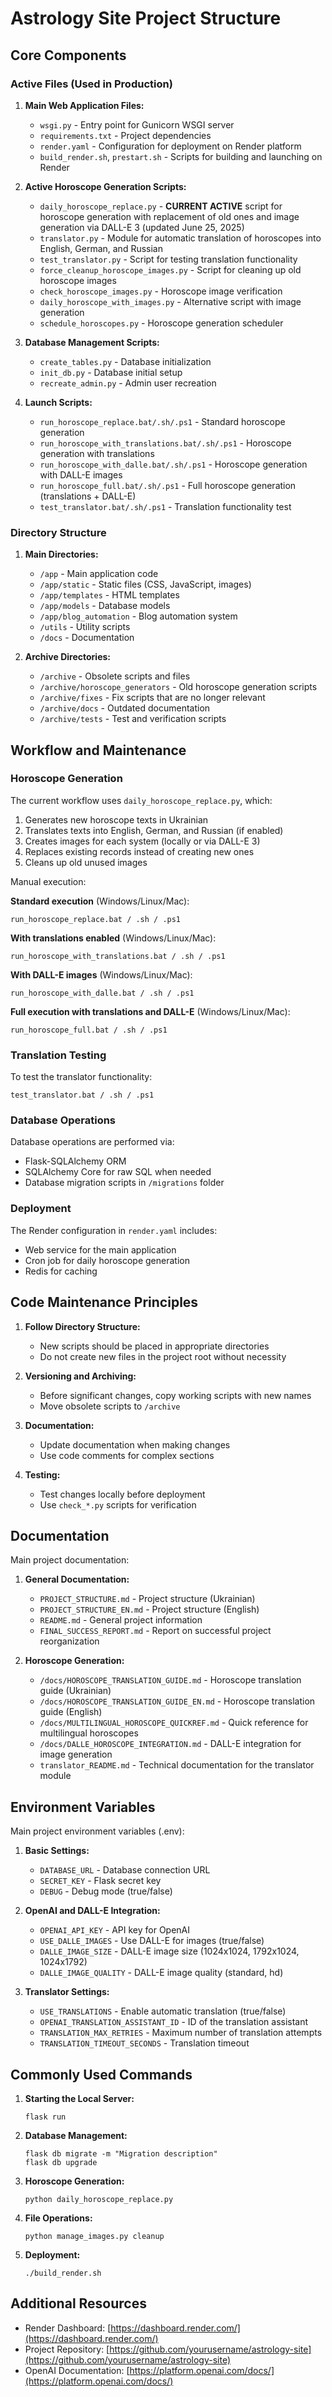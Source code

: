 # Astrology Site Project Structure

## Core Components

### Active Files (Used in Production)

1. **Main Web Application Files:**
   - `wsgi.py` - Entry point for Gunicorn WSGI server
   - `requirements.txt` - Project dependencies
   - `render.yaml` - Configuration for deployment on Render platform
   - `build_render.sh`, `prestart.sh` - Scripts for building and launching on Render

2. **Active Horoscope Generation Scripts:**
   - `daily_horoscope_replace.py` - **CURRENT ACTIVE** script for horoscope generation with replacement of old ones and image generation via DALL-E 3 (updated June 25, 2025)
   - `translator.py` - Module for automatic translation of horoscopes into English, German, and Russian
   - `test_translator.py` - Script for testing translation functionality
   - `force_cleanup_horoscope_images.py` - Script for cleaning up old horoscope images
   - `check_horoscope_images.py` - Horoscope image verification
   - `daily_horoscope_with_images.py` - Alternative script with image generation
   - `schedule_horoscopes.py` - Horoscope generation scheduler

3. **Database Management Scripts:**
   - `create_tables.py` - Database initialization
   - `init_db.py` - Database initial setup
   - `recreate_admin.py` - Admin user recreation

4. **Launch Scripts:**
   - `run_horoscope_replace.bat/.sh/.ps1` - Standard horoscope generation
   - `run_horoscope_with_translations.bat/.sh/.ps1` - Horoscope generation with translations
   - `run_horoscope_with_dalle.bat/.sh/.ps1` - Horoscope generation with DALL-E images
   - `run_horoscope_full.bat/.sh/.ps1` - Full horoscope generation (translations + DALL-E)
   - `test_translator.bat/.sh/.ps1` - Translation functionality test

### Directory Structure

1. **Main Directories:**
   - `/app` - Main application code
   - `/app/static` - Static files (CSS, JavaScript, images)
   - `/app/templates` - HTML templates
   - `/app/models` - Database models
   - `/app/blog_automation` - Blog automation system
   - `/utils` - Utility scripts
   - `/docs` - Documentation

2. **Archive Directories:**
   - `/archive` - Obsolete scripts and files
   - `/archive/horoscope_generators` - Old horoscope generation scripts
   - `/archive/fixes` - Fix scripts that are no longer relevant
   - `/archive/docs` - Outdated documentation
   - `/archive/tests` - Test and verification scripts

## Workflow and Maintenance

### Horoscope Generation

The current workflow uses `daily_horoscope_replace.py`, which:

1. Generates new horoscope texts in Ukrainian
2. Translates texts into English, German, and Russian (if enabled)
3. Creates images for each system (locally or via DALL-E 3)
4. Replaces existing records instead of creating new ones
5. Cleans up old unused images

Manual execution:

**Standard execution** (Windows/Linux/Mac):
```
run_horoscope_replace.bat / .sh / .ps1
```

**With translations enabled** (Windows/Linux/Mac):
```
run_horoscope_with_translations.bat / .sh / .ps1
```

**With DALL-E images** (Windows/Linux/Mac):
```
run_horoscope_with_dalle.bat / .sh / .ps1
```

**Full execution with translations and DALL-E** (Windows/Linux/Mac):
```
run_horoscope_full.bat / .sh / .ps1
```

### Translation Testing

To test the translator functionality:
```
test_translator.bat / .sh / .ps1
```

### Database Operations

Database operations are performed via:
- Flask-SQLAlchemy ORM
- SQLAlchemy Core for raw SQL when needed
- Database migration scripts in `/migrations` folder

### Deployment

The Render configuration in `render.yaml` includes:
- Web service for the main application
- Cron job for daily horoscope generation
- Redis for caching

## Code Maintenance Principles

1. **Follow Directory Structure:**
   - New scripts should be placed in appropriate directories
   - Do not create new files in the project root without necessity

2. **Versioning and Archiving:**
   - Before significant changes, copy working scripts with new names
   - Move obsolete scripts to `/archive`

3. **Documentation:**
   - Update documentation when making changes
   - Use code comments for complex sections

4. **Testing:**
   - Test changes locally before deployment
   - Use `check_*.py` scripts for verification

## Documentation

Main project documentation:

1. **General Documentation:**
   - `PROJECT_STRUCTURE.md` - Project structure (Ukrainian)
   - `PROJECT_STRUCTURE_EN.md` - Project structure (English)
   - `README.md` - General project information
   - `FINAL_SUCCESS_REPORT.md` - Report on successful project reorganization

2. **Horoscope Generation:**
   - `/docs/HOROSCOPE_TRANSLATION_GUIDE.md` - Horoscope translation guide (Ukrainian)
   - `/docs/HOROSCOPE_TRANSLATION_GUIDE_EN.md` - Horoscope translation guide (English)
   - `/docs/MULTILINGUAL_HOROSCOPE_QUICKREF.md` - Quick reference for multilingual horoscopes
   - `/docs/DALLE_HOROSCOPE_INTEGRATION.md` - DALL-E integration for image generation
   - `translator_README.md` - Technical documentation for the translator module

## Environment Variables

Main project environment variables (.env):

1. **Basic Settings:**
   - `DATABASE_URL` - Database connection URL
   - `SECRET_KEY` - Flask secret key
   - `DEBUG` - Debug mode (true/false)

2. **OpenAI and DALL-E Integration:**
   - `OPENAI_API_KEY` - API key for OpenAI
   - `USE_DALLE_IMAGES` - Use DALL-E for images (true/false)
   - `DALLE_IMAGE_SIZE` - DALL-E image size (1024x1024, 1792x1024, 1024x1792)
   - `DALLE_IMAGE_QUALITY` - DALL-E image quality (standard, hd)

3. **Translator Settings:**
   - `USE_TRANSLATIONS` - Enable automatic translation (true/false)
   - `OPENAI_TRANSLATION_ASSISTANT_ID` - ID of the translation assistant
   - `TRANSLATION_MAX_RETRIES` - Maximum number of translation attempts
   - `TRANSLATION_TIMEOUT_SECONDS` - Translation timeout

## Commonly Used Commands

1. **Starting the Local Server:**
   ```
   flask run
   ```

2. **Database Management:**
   ```
   flask db migrate -m "Migration description"
   flask db upgrade
   ```

3. **Horoscope Generation:**
   ```
   python daily_horoscope_replace.py
   ```

4. **File Operations:**
   ```
   python manage_images.py cleanup
   ```

5. **Deployment:**
   ```
   ./build_render.sh
   ```

## Additional Resources

- Render Dashboard: [https://dashboard.render.com/](https://dashboard.render.com/)
- Project Repository: [https://github.com/yourusername/astrology-site](https://github.com/yourusername/astrology-site)
- OpenAI Documentation: [https://platform.openai.com/docs/](https://platform.openai.com/docs/)
